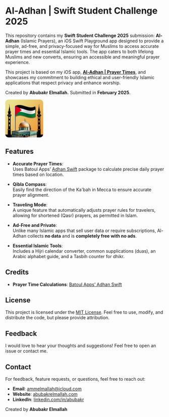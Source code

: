# Al-Adhan | Swift Student Challenge 2025  

This repository contains my **Swift Student Challenge 2025** submission: **Al-Adhan** (Islamic Prayers), an iOS Swift Playground app designed to provide a simple, ad-free, and privacy-focused way for Muslims to access accurate prayer times and essential Islamic tools. The app caters to both lifelong Muslims and new converts, ensuring an accessible and meaningful prayer experience.  

This project is based on my iOS app, [**Al-Adhan | Prayer Times**](https://apps.apple.com/us/app/al-adhan-prayer-times/id6475015493?platform=iphone), and showcases my commitment to building ethical and user-friendly Islamic applications that respect privacy and enhance worship.  

Created by **Abubakr Elmallah.** Submitted in **February 2025**.

<a href="https://apps.apple.com/us/app/al-adhan-prayer-times/id6475015493?platform=iphone">
  <img src="Logo.png" alt="Logo" width="120" style="border-radius:10px;"/>
</a> 

## Features  

- **Accurate Prayer Times**:  
  Uses Batoul Apps’ [Adhan Swift](https://github.com/batoulapps/adhan-swift) package to calculate precise daily prayer times based on location.  

- **Qibla Compass**:  
  Easily find the direction of the Ka'bah in Mecca to ensure accurate prayer alignment.  

- **Traveling Mode**:  
  A unique feature that automatically adjusts prayer rules for travelers, allowing for shortened (Qasr) prayers, as permitted in Islam.  

- **Ad-Free and Private**:  
  Unlike many Islamic apps that sell user data or require subscriptions, Al-Adhan collects **no data** and is **completely free with no ads**.  

- **Essential Islamic Tools**:  
  Includes a Hijri calendar converter, common supplications (duas), an Arabic alphabet guide, and a Tasbih counter for dhikr.  

## Credits  

- **Prayer Time Calculations**: [Batoul Apps’ Adhan Swift](https://github.com/batoulapps/adhan-swift)  

## License  

This project is licensed under the [MIT License](LICENSE). Feel free to use, modify, and distribute the code, but please provide attribution.  

## Feedback  

I would love to hear your thoughts and suggestions! Feel free to open an issue or contact me.  

## Contact  

For feedback, feature requests, or questions, feel free to reach out:  
- **Email**: ammelmallah@icloud.com  
- **Website**: [abubakrelmallah.com](https://abubakrelmallah.com/)  
- **LinkedIn**: [linkedin.com/in/abubakr](https://www.linkedin.com/in/abubakr-elmallah-416a0b273/)  

Created by **Abubakr Elmallah**  
